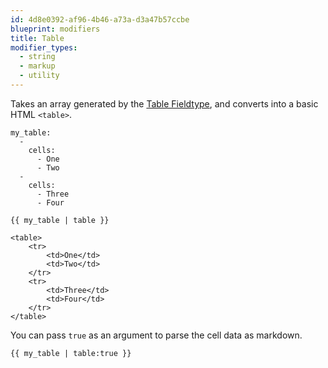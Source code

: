 ```yaml
---
id: 4d8e0392-af96-4b46-a73a-d3a47b57ccbe
blueprint: modifiers
title: Table
modifier_types:
  - string
  - markup
  - utility
---
```

Takes an array generated by the [Table Fieldtype](/fieldtypes/table), and converts into a basic HTML `<table>`.

``` .language-yaml
my_table:
  -
    cells:
      - One
      - Two
  -
    cells:
      - Three
      - Four
```

```
{{ my_table | table }}
```

``` .language-output
<table>
    <tr>
        <td>One</td>
        <td>Two</td>
    </tr>
    <tr>
        <td>Three</td>
        <td>Four</td>
    </tr>
</table>
```

You can pass `true` as an argument to parse the cell data as markdown.

```
{{ my_table | table:true }}
```
